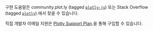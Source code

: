 구현 도움말은 community.plot.ly (tagged [`plotly-js`](http://community.plot.ly/c/plotly-js)) 또는 Stack Overflow (tagged [`plotly`](https://stackoverflow.com/questions/tagged/plotly)).에서 찾을 수 있습니다.

직접 개발자 이메일 지원은  [Plotly Support Plan](https://support.plot.ly/libraries/javascript).을 통해 구입할 수 있습니다.